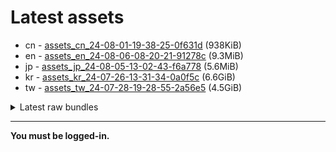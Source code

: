 # Latest assets
- cn - [assets_cn_24-08-01-19-38-25-0f631d](https://github.com/ArknightsAssets/NewAssets/actions/runs/10208393999/artifacts/1767399909) (938KiB)
- en - [assets_en_24-08-06-08-20-21-91278c](https://github.com/ArknightsAssets/NewAssets/actions/runs/10288746036/artifacts/1786756495) (9.3MiB)
- jp - [assets_jp_24-08-05-13-02-43-f6a778](https://github.com/ArknightsAssets/NewAssets/actions/runs/10279817777/artifacts/1784370621) (5.6MiB)
- kr - [assets_kr_24-07-26-13-31-34-0a0f5c](https://github.com/ArknightsAssets/NewAssets/actions/runs/10172648887/artifacts/1758286949) (6.6GiB)
- tw - [assets_tw_24-07-28-19-28-55-2a56e5](https://github.com/ArknightsAssets/NewAssets/actions/runs/10296403143/artifacts/1789032262) (4.5GiB)

<details>
<summary>Latest raw bundles</summary>

- cn - [bundles_cn_24-08-01-19-38-25-0f631d](https://github.com/ArknightsAssets/NewAssets/actions/runs/10208393999/artifacts/1767399944) (2.5MiB)
- en - [bundles_en_24-08-06-08-20-21-91278c](https://github.com/ArknightsAssets/NewAssets/actions/runs/10288746036/artifacts/1786756536) (4.3MiB)
- jp - [bundles_jp_24-08-05-13-02-43-f6a778](https://github.com/ArknightsAssets/NewAssets/actions/runs/10279817777/artifacts/1784370725) (6.4MiB)
- kr - [bundles_kr_24-07-26-13-31-34-0a0f5c](https://github.com/ArknightsAssets/NewAssets/actions/runs/10172648887/artifacts/1758289956) (2.2GiB)
- tw - [bundles_tw_24-07-28-19-28-55-2a56e5](https://github.com/ArknightsAssets/NewAssets/actions/runs/10296403143/artifacts/1789035450) (1.6GiB)

</details>

---

**You must be logged-in.**
